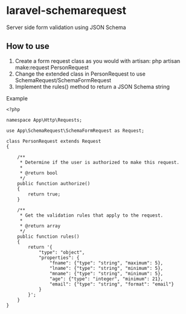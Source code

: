 # laravel-schemarequest
Server side form validation using JSON Schema

## How to use
1. Create a form request class as you would with artisan: php artisan make:request PersonRequest
2. Change the extended class in PersonRequest to use SchemaRequest/SchemaFormRequest
3. Implement the rules() method to return a JSON Schema string

Example
```
<?php

namespace App\Http\Requests;

use App\SchemaRequest\SchemaFormRequest as Request;

class PersonRequest extends Request
{

    /**
     * Determine if the user is authorized to make this request.
     *
     * @return bool
     */
    public function authorize()
    {
        return true;
    }

    /**
     * Get the validation rules that apply to the request.
     *
     * @return array
     */
    public function rules()
    {
        return '{
            "type": "object",
            "properties": {
                "fname": {"type": "string", "maximum": 5},
                "lname": {"type": "string", "minimum": 5},
                "mname": {"type": "string", "minimum": 5},
                "age": {"type": "integer", "minimum": 21},
                "email": {"type": "string", "format": "email"}
            }
        }';
    }
}

```
